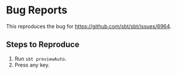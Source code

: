 # Bug Reports

This reproduces the bug for https://github.com/sbt/sbt/issues/6964.

## Steps to Reproduce

1. Run `sbt previewAuto`.
2. Press any key.
